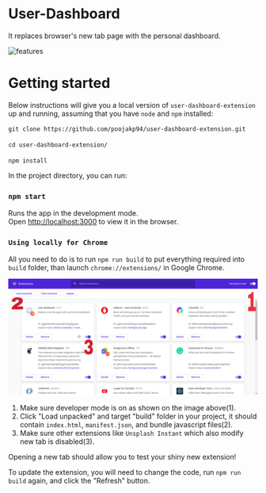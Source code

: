 # User-Dashboard
It replaces browser's new tab page with the personal dashboard.

![features](./dash.gif)

# Getting started
Below instructions will give you a local version of `user-dashboard-extension` up and running, assuming that you have `node` and `npm` installed:
```
git clone https://github.com/poojakp94/user-dashboard-extension.git

cd user-dashboard-extension/

npm install
```
In the project directory, you can run:

### `npm start`

Runs the app in the development mode.<br />
Open [http://localhost:3000](http://localhost:3000) to view it in the browser.

### `Using locally for Chrome`
All you need to do is to run `npm run build` to put everything required into `build` folder, than launch `chrome://extensions/` in Google Chrome.

![extension page](./extension.png)

1. Make sure developer mode is on as shown on the image above(1).
2. Click "Load unpacked" and target "build" folder in your project, it should contain `index.html`, `manifest.json`, and bundle javascript files(2).
3. Make sure other extensions like `Unsplash Instant` which also modify new tab is disabled(3).

Opening a new tab should allow you to test your shiny new extension!

To update the extension, you will need to change the code, run `npm run build` again, and click the "Refresh" button.



